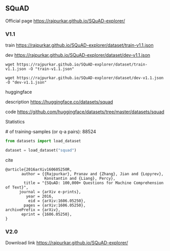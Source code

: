 ## SQuAD

Official page https://rajpurkar.github.io/SQuAD-explorer/

### V1.1

train https://rajpurkar.github.io/SQuAD-explorer/dataset/train-v1.1.json

dev https://rajpurkar.github.io/SQuAD-explorer/dataset/dev-v1.1.json

```shell
wget https://rajpurkar.github.io/SQuAD-explorer/dataset/train-v1.1.json -O "train-v1.1.json"

wget https://rajpurkar.github.io/SQuAD-explorer/dataset/dev-v1.1.json -O "dev-v1.1.json"
```

huggingface

description https://huggingface.co/datasets/squad

code https://github.com/huggingface/datasets/tree/master/datasets/squad

Statistics

\# of training-samples (or q-a pairs): 88524

```python
from datasets import load_dataset

dataset = load_dataset("squad")
```

cite

```
@article{2016arXiv160605250R,
       author = {{Rajpurkar}, Pranav and {Zhang}, Jian and {Lopyrev},
                 Konstantin and {Liang}, Percy},
        title = "{SQuAD: 100,000+ Questions for Machine Comprehension of Text}",
      journal = {arXiv e-prints},
         year = 2016,
          eid = {arXiv:1606.05250},
        pages = {arXiv:1606.05250},
archivePrefix = {arXiv},
       eprint = {1606.05250},
}
```

### V2.0

Download link https://rajpurkar.github.io/SQuAD-explorer/
